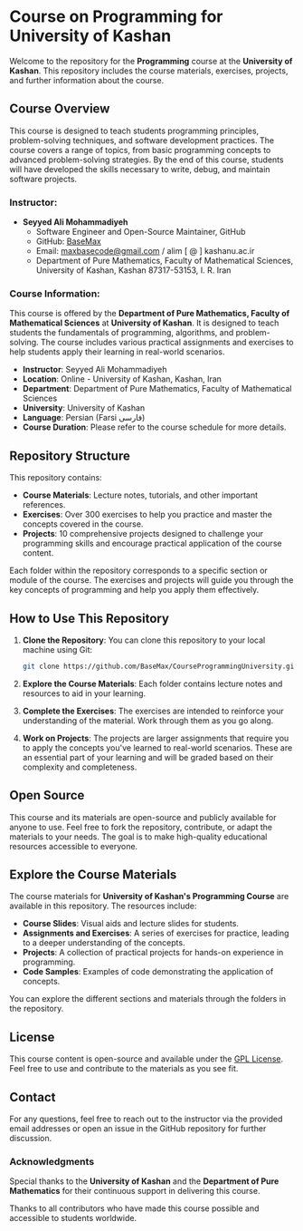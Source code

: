 # Course on Programming for University of Kashan

Welcome to the repository for the **Programming** course at the **University of Kashan**. This repository includes the course materials, exercises, projects, and further information about the course.

## Course Overview

This course is designed to teach students programming principles, problem-solving techniques, and software development practices. The course covers a range of topics, from basic programming concepts to advanced problem-solving strategies. By the end of this course, students will have developed the skills necessary to write, debug, and maintain software projects.

### Instructor:

- **Seyyed Ali Mohammadiyeh**
  - Software Engineer and Open-Source Maintainer, GitHub
  - GitHub: [BaseMax](https://github.com/BaseMax)
  - Email: maxbasecode@gmail.com / alim [ @ ] kashanu.ac.ir
  - Department of Pure Mathematics, Faculty of Mathematical Sciences, University of Kashan, Kashan 87317-53153, I. R. Iran

### Course Information:

This course is offered by the **Department of Pure Mathematics, Faculty of Mathematical Sciences** at **University of Kashan**. It is designed to teach students the fundamentals of programming, algorithms, and problem-solving. The course includes various practical assignments and exercises to help students apply their learning in real-world scenarios.

- **Instructor**: Seyyed Ali Mohammadiyeh
- **Location**: Online - University of Kashan, Kashan, Iran
- **Department**: Department of Pure Mathematics, Faculty of Mathematical Sciences
- **University**: University of Kashan
- **Language**: Persian (Farsi فارسی)
- **Course Duration**: Please refer to the course schedule for more details.

## Repository Structure

This repository contains:

- **Course Materials**: Lecture notes, tutorials, and other important references.
- **Exercises**: Over 300 exercises to help you practice and master the concepts covered in the course.
- **Projects**: 10 comprehensive projects designed to challenge your programming skills and encourage practical application of the course content.

Each folder within the repository corresponds to a specific section or module of the course. The exercises and projects will guide you through the key concepts of programming and help you apply them effectively.

## How to Use This Repository

1. **Clone the Repository**: You can clone this repository to your local machine using Git:
   ```bash
   git clone https://github.com/BaseMax/CourseProgrammingUniversity.git
   ```

2. **Explore the Course Materials**: Each folder contains lecture notes and resources to aid in your learning.

3. **Complete the Exercises**: The exercises are intended to reinforce your understanding of the material. Work through them as you go along.

4. **Work on Projects**: The projects are larger assignments that require you to apply the concepts you've learned to real-world scenarios. These are an essential part of your learning and will be graded based on their complexity and completeness.

## Open Source

This course and its materials are open-source and publicly available for anyone to use. Feel free to fork the repository, contribute, or adapt the materials to your needs. The goal is to make high-quality educational resources accessible to everyone.

## Explore the Course Materials

The course materials for **University of Kashan's Programming Course** are available in this repository. The resources include:

- **Course Slides**: Visual aids and lecture slides for students.
- **Assignments and Exercises**: A series of exercises for practice, leading to a deeper understanding of the concepts.
- **Projects**: A collection of practical projects for hands-on experience in programming.
- **Code Samples**: Examples of code demonstrating the application of concepts.

You can explore the different sections and materials through the folders in the repository.

## License

This course content is open-source and available under the [GPL License](LICENSE). Feel free to use and contribute to the materials as you see fit.

## Contact

For any questions, feel free to reach out to the instructor via the provided email addresses or open an issue in the GitHub repository for further discussion.

### Acknowledgments

Special thanks to the **University of Kashan** and the **Department of Pure Mathematics** for their continuous support in delivering this course.

Thanks to all contributors who have made this course possible and accessible to students worldwide.
